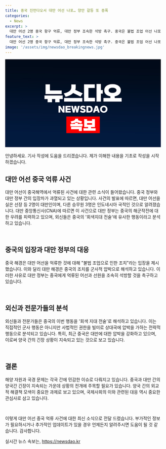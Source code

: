 ```yaml
---
title: 중국 진먼다오서 대만 어선 나포… 양안 갈등 또 증폭
categories:
  - News
excerpt: >
  대만 어선 2명 중국 항구 억류, 대만 정부 조속한 석방 촉구. 중국은 불법 조업 어선 나포 주장. 중국 해경의 행동에 대만 정부 항의와 중국의 회색지대 전술 우려 외신들 간 주목. 이에 중국은 이를 불법 조업으로 지적하며 입장을 밝혔다. 이러한 사건은 대만과 중국 간 긴장을 증폭시키고 있음.
feature_text: >
  대만 어선 2명 중국 항구 억류, 대만 정부 조속한 석방 촉구. 중국은 불법 조업 어선 나포 주장. 중국 해경의 행동에 대만 정부 항의와 중국의 회색지대 전술 우려 외신들 간 주목. 이에 중국은 이를 불법 조업으로 지적하며 입장을 밝혔다. 이러한 사건은 대만과 중국 간 긴장을 증폭시키고 있음.
image: '/assets/img/newsdao_breakingnews.jpg'
---
```


<p><img src="/assets/img/newsdao_breakingnews.jpg" alt="ranknews 속보" /></p>

<p>안녕하세요. 기사 작성에 도움을 드리겠습니다. 제가 이해한 내용을 기초로 작성을 시작하겠습니다.</p>

<h2 data-ke-size="size26">대만 어선 중국 억류 사건</h2>

<p>대만 어선이 중국해역에서 억류된 사건에 대한 관련 소식이 들어왔습니다. 중국 정부와 대만 정부 간의 입장차가 과열되고 있는 상황입니다. 사건의 발표에 따르면, 대만 어선을 실은 선장 등 2명이 대만인이며, 다른 승무원 3명은 인도네시아 국적인 것으로 알려졌습니다. 대만 중앙통신사(CNA)에 따르면 이 사건으로 대만 정부는 중국의 해군작전에 대한 우려를 피력하고 있으며, 외신들은 중국의 '회색지대 전술'에 유사한 행동이라고 분석하고 있습니다.</p>

<p data-ke-size="size16">&nbsp;</p>

<h2 data-ke-size="size24">중국의 입장과 대만 정부의 대응</h2>

<p>중국 해경은 대만 어선을 억류한 것에 대해 "불법 조업으로 인한 조치"라는 입장을 제시했습니다. 이와 달리 대만 해경은 중국의 조치를 군사적 압박으로 해석하고 있습니다. 이러한 사유로 대만 정부는 중국에게 억류된 어선과 선원을 조속히 석방할 것을 촉구하고 있습니다.</p>

<p data-ke-size="size16">&nbsp;</p>

<h2 data-ke-size="size24">외신과 전문가들의 분석</h2>

<p>외신들과 전문가들은 중국의 이번 행동을 '회색 지대 전술'로 해석하고 있습니다. 이는 직접적인 군사 행동은 아니지만 사법적인 권한을 빌미로 상대국에 압박을 가하는 전략적 행동으로 분석되고 있습니다. 특히, 최근 중국은 대만에 대한 압박을 강화하고 있으며, 이로써 양국 간의 긴장 상황이 지속되고 있는 것으로 보고 있습니다.</p>

<p data-ke-size="size16">&nbsp;</p>

<h2 data-ke-size="size24">결론</h2>

<p>해양 자원과 국경 문제는 각국 간에 민감한 이슈로 다뤄지고 있습니다. 중국과 대만 간의 양국간 긴장이 지속되는 가운데 상황의 전개에 주목할 필요가 있습니다. 양국 간의 외교적 해결책 모색이 중요한 과제로 보고 있으며, 국제사회의 이와 관련된 대응 역시 중요한 관심사로 삼고 있습니다.</p>

<p data-ke-size="size16">&nbsp;</p>

<p>이렇게 대만 어선 중국 억류 사건에 대한 최신 소식으로 전달 드렸습니다. 부가적인 정보가 필요하시거나 추가적인 업데이트가 있을 경우 언제든지 알려주시면 도움이 될 것 같습니다. 감사합니다.</p>
실시간 뉴스 속보는, <a href="https://newsdao.kr" rel="dofollow">https://newsdao.kr</a>


